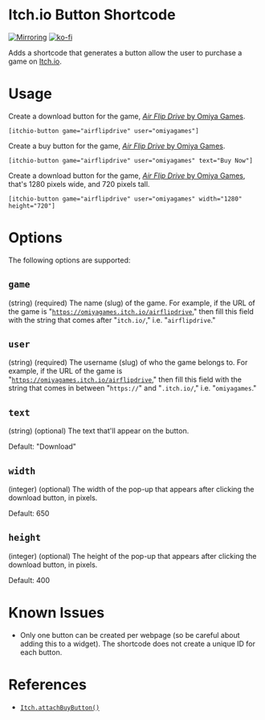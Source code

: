 # Itch.io Button Shortcode
[![Mirroring](https://github.com/OmiyaGames/itchio-button/workflows/Mirroring/badge.svg)](https://bitbucket.org/OmiyaGames/itchio-button) [![ko-fi](https://www.ko-fi.com/img/githubbutton_sm.svg)](https://ko-fi.com/I3I51KS8F)

Adds a shortcode that generates a button allow the user to purchase a game on [Itch.io](https://itch.io).

# Usage
Create a download button for the game, [*Air Flip Drive* by Omiya Games](https://omiyagames.itch.io/airflipdrive).
```
[itchio-button game="airflipdrive" user="omiyagames"]
```

Create a buy button for the game, [*Air Flip Drive* by Omiya Games](https://omiyagames.itch.io/airflipdrive).
```
[itchio-button game="airflipdrive" user="omiyagames" text="Buy Now"]
```

Create a download button for the game, [*Air Flip Drive* by Omiya Games](https://omiyagames.itch.io/airflipdrive), that's 1280 pixels wide, and 720 pixels tall.
```
[itchio-button game="airflipdrive" user="omiyagames" width="1280" height="720"]
```

# Options
The following options are supported:

## `game`
(string) (required) The name (slug) of the game.  For example, if the URL of the game is "[`https://omiyagames.itch.io/airflipdrive`](https://omiyagames.itch.io/airflipdrive)," then fill this field with the string that comes after "`itch.io/`," i.e. "`airflipdrive`."

## `user`
(string) (required) The username (slug) of who the game belongs to.  For example, if the URL of the game is "[`https://omiyagames.itch.io/airflipdrive`](https://omiyagames.itch.io/airflipdrive)," then fill this field with the string that comes in between "`https://`" and "`.itch.io/`," i.e. "`omiyagames`."

## `text`
(string) (optional) The text that'll appear on the button.

Default: "Download"

## `width`
(integer) (optional) The width of the pop-up that appears after clicking the download button, in pixels.

Default: 650

## `height`
(integer) (optional) The height of the pop-up that appears after clicking the download button, in pixels.

Default: 400

# Known Issues

- Only one button can be created per webpage (so be careful about adding this to a widget).  The shortcode does not create a unique ID for each button.

# References

- [`Itch.attachBuyButton()`](https://itch.io/docs/api/javascript#reference/itchattachbuybuttonelement-options)
